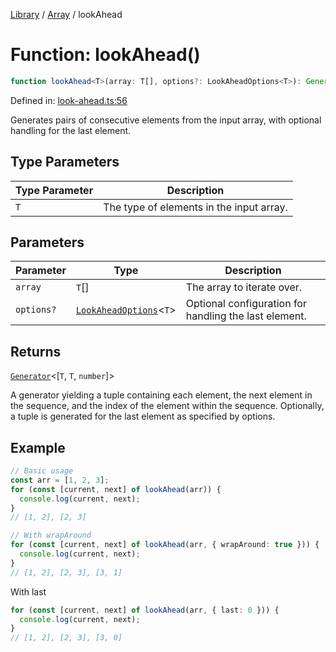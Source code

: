 <!-- markdownlint-disable -->
<!-- cspell: disable -->
[Library](../index.md) / [Array](./index.md) / lookAhead

# Function: lookAhead()

```ts
function lookAhead<T>(array: T[], options?: LookAheadOptions<T>): Generator<[T, T, number]>;
```

Defined in: [look-ahead.ts:56](https://github.com/technobuddha/library/blob/main/src/look-ahead.ts#L56)

Generates pairs of consecutive elements from the input array, with optional handling for the last
element.

## Type Parameters

| Type Parameter | Description |
| ------ | ------ |
| `T` | The type of elements in the input array. |

## Parameters

| Parameter | Type | Description |
| ------ | ------ | ------ |
| `array` | `T`[] | The array to iterate over. |
| `options?` | [`LookAheadOptions`](LookAheadOptions.md)\<`T`\> | Optional configuration for handling the last element. |

## Returns

[`Generator`](https://developer.mozilla.org/docs/Web/JavaScript/Reference/Global_Objects/Generator)\<\[`T`, `T`, `number`\]\>

A generator yielding a tuple containing each element, the next element in the sequence,
and the index of the element within the sequence.  Optionally, a tuple is generated for the last
element as specified by options.

## Example

```typescript
// Basic usage
const arr = [1, 2, 3];
for (const [current, next] of lookAhead(arr)) {
  console.log(current, next);
}
// [1, 2], [2, 3]

// With wrapAround
for (const [current, next] of lookAhead(arr, { wrapAround: true })) {
  console.log(current, next);
}
// [1, 2], [2, 3], [3, 1]
```

With last
```typescript
for (const [current, next] of lookAhead(arr, { last: 0 })) {
  console.log(current, next);
}
// [1, 2], [2, 3], [3, 0]
```

